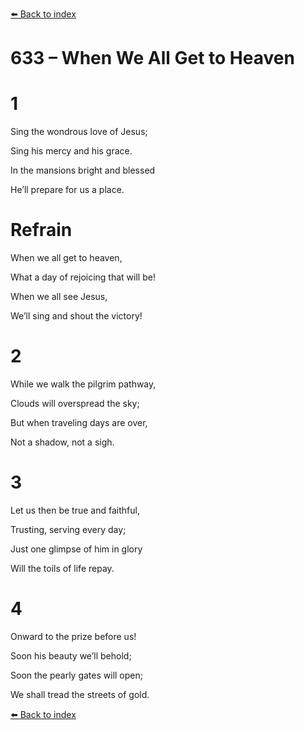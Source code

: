 [⬅️ Back to index](../README.md)

# 633 – When We All Get to Heaven





# 1

Sing the wondrous love of Jesus;

Sing his mercy and his grace.

In the mansions bright and blessed

He’ll prepare for us a place.



# Refrain

When we all get to heaven,

What a day of rejoicing that will be!

When we all see Jesus,

We’ll sing and shout the victory!



# 2

While we walk the pilgrim pathway,

Clouds will overspread the sky;

But when traveling days are over,

Not a shadow, not a sigh.



# 3

Let us then be true and faithful,

Trusting, serving every day;

Just one glimpse of him in glory

Will the toils of life repay.



# 4

Onward to the prize before us!

Soon his beauty we’ll behold;

Soon the pearly gates will open;

We shall tread the streets of gold.

[⬅️ Back to index](../README.md)
